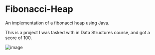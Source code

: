 # Fibonacci-Heap

An implementation of a fibonacci heap using Java.

This is a project I was tasked with in Data Structures course, and got a score of 100.


![image](https://user-images.githubusercontent.com/93910142/160338523-2721d8c8-2a47-4f78-a679-9335ef4f4cd0.png)
